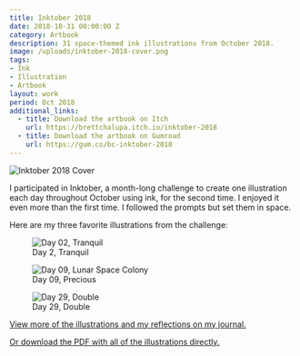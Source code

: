```yaml
---
title: Inktober 2018
date: 2018-10-31 00:00:00 Z
category: Artbook
description: 31 space-themed ink illustrations from October 2018.
image: /uploads/inktober-2018-cover.png
tags:
- Ink
- Illustration
- Artbook
layout: work
period: Oct 2018
additional_links:
  - title: Download the artbook on Itch
    url: https://brettchalupa.itch.io/inktober-2018
  - title: Download the artbook on Gumroad
    url: https://gum.co/bc-inktober-2018
---
```


![Inktober 2018 Cover](/uploads/inktober-2018-cover.png)

I participated in Inktober, a month-long challenge to create one
illustration each day throughout October using ink, for the second time. I
enjoyed it even more than the first time. I followed the prompts but set them in
space.

Here are my three favorite illustrations from the challenge:

<figure>
  <img alt='Day 02, Tranquil' src='/uploads/inktober-2018/Inktober 2018 - Day 02 Tranquil.png'>
  <figcaption>Day 2, Tranquil</figcaption>
</figure>

<figure>
  <img alt='Day 09, Lunar Space Colony' src='/uploads/inktober-2018/Inktober 2018 - Day 09 Precious.png'>
  <figcaption>Day 09, Precious</figcaption>
</figure>

<figure>
  <img alt='Day 29, Double' src='/uploads/inktober-2018/Inktober 2018 - Day 29 Double.png'>
  <figcaption>Day 29, Double</figcaption>
</figure>

[View more of the illustrations and my reflections on my journal.](https://journal.brettchalupa.com/2018/10/31/inktober-2018/)

[Or download the PDF with all of the illustrations directly.](https://brettsjournal.files.wordpress.com/2018/10/inktober-2018-brett-chalupa.pdf)
